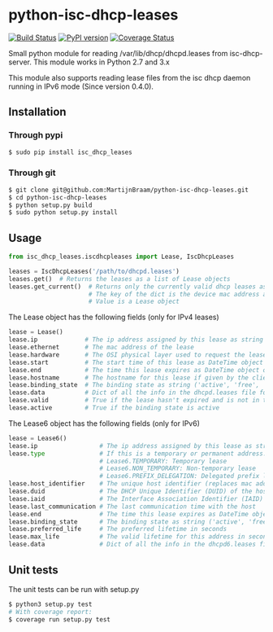 python-isc-dhcp-leases
======================

[![Build Status](https://travis-ci.org/MartijnBraam/python-isc-dhcp-leases.svg?branch=master)](https://travis-ci.org/MartijnBraam/python-isc-dhcp-leases)
[![PyPI version](https://badge.fury.io/py/isc_dhcp_leases.svg)](http://badge.fury.io/py/isc_dhcp_leases)
[![Coverage Status](https://coveralls.io/repos/MartijnBraam/python-isc-dhcp-leases/badge.svg)](https://coveralls.io/r/MartijnBraam/python-isc-dhcp-leases)

Small python module for reading /var/lib/dhcp/dhcpd.leases from isc-dhcp-server. This module works in Python 2.7 and 3.x

This module also supports reading lease files from the isc dhcp daemon running in IPv6 mode (Since version 0.4.0). 

## Installation

### Through pypi

```bash
$ sudo pip install isc_dhcp_leases
```

### Through git

```bash
$ git clone git@github.com:MartijnBraam/python-isc-dhcp-leases.git
$ cd python-isc-dhcp-leases
$ python setup.py build
$ sudo python setup.py install
```

## Usage

```python
from isc_dhcp_leases.iscdhcpleases import Lease, IscDhcpLeases

leases = IscDhcpLeases('/path/to/dhcpd.leases')
leases.get()  # Returns the leases as a list of Lease objects
leases.get_current()  # Returns only the currently valid dhcp leases as dict
                      # The key of the dict is the device mac address and the
                      # Value is a Lease object
```

The Lease object has the following fields (only for IPv4 leases)

```python
lease = Lease()
lease.ip             # The ip address assigned by this lease as string
lease.ethernet       # The mac address of the lease
lease.hardware       # The OSI physical layer used to request the lease (usually ethernet)
lease.start          # The start time of this lease as DateTime object
lease.end            # The time this lease expires as DateTime object or None if this is an infinite lease
lease.hostname       # The hostname for this lease if given by the client
lease.binding_state  # The binding state as string ('active', 'free', 'abandoned', 'backup')
lease.data           # Dict of all the info in the dhcpd.leases file for this lease
lease.valid          # True if the lease hasn't expired and is not in the future
lease.active         # True if the binding state is active
```

The Lease6 object has the following fields (only for IPv6)

```python
lease = Lease6()
lease.ip                 # The ip address assigned by this lease as string
lease.type               # If this is a temporary or permanent address. I's one of the following:
                         # Lease6.TEMPORARY: Temporary lease
                         # Lease6.NON_TEMPORARY: Non-temporary lease
                         # Lease6.PREFIX_DELEGATION: Delegated prefix lease
lease.host_identifier    # The unique host identifier (replaces mac addresses in IPv6)
lease.duid               # The DHCP Unique Identifier (DUID) of the host
lease.iaid               # The Interface Association Identifier (IAID) of the host
lease.last_communication # The last communication time with the host
lease.end                # The time this lease expires as DateTime object or None if this is an infinite lease
lease.binding_state      # The binding state as string ('active', 'free', 'abandoned', 'backup')
lease.preferred_life     # The preferred lifetime in seconds
lease.max_life           # The valid lifetime for this address in seconds
lease.data               # Dict of all the info in the dhcpd6.leases file for this lease
```

## Unit tests

The unit tests can be run with setup.py

```bash
$ python3 setup.py test
# With coverage report:
$ coverage run setup.py test
```
